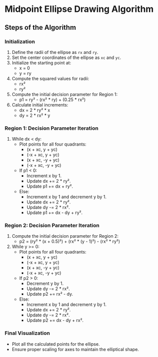 # Midpoint Ellipse Drawing Algorithm

## Steps of the Algorithm

### Initialization
1. Define the radii of the ellipse as `rx` and `ry`.
2. Set the center coordinates of the ellipse as `xc` and `yc`.
3. Initialize the starting point at:
   - x = 0
   - y = ry
4. Compute the squared values for radii:
   - rx²
   - ry²
5. Compute the initial decision parameter for Region 1:
   - p1 = ry² - (rx² * ry) + (0.25 * rx²)
6. Calculate initial increments:
   - dx = 2 * ry² * x
   - dy = 2 * rx² * y

### Region 1: Decision Parameter Iteration
1. While dx < dy:
   - Plot points for all four quadrants:
     - (x + xc, y + yc)
     - (-x + xc, y + yc)
     - (x + xc, -y + yc)
     - (-x + xc, -y + yc)
   - If p1 < 0:
     - Increment x by 1.
     - Update dx += 2 * ry².
     - Update p1 += dx + ry².
   - Else:
     - Increment x by 1 and decrement y by 1.
     - Update dx += 2 * ry².
     - Update dy -= 2 * rx².
     - Update p1 += dx - dy + ry².

### Region 2: Decision Parameter Iteration
1. Compute the initial decision parameter for Region 2:
   - p2 = (ry² * (x + 0.5)²) + (rx² * (y - 1)²) - (rx² * ry²)
2. While y >= 0:
   - Plot points for all four quadrants:
     - (x + xc, y + yc)
     - (-x + xc, y + yc)
     - (x + xc, -y + yc)
     - (-x + xc, -y + yc)
   - If p2 > 0:
     - Decrement y by 1.
     - Update dy -= 2 * rx².
     - Update p2 += rx² - dy.
   - Else:
     - Increment x by 1 and decrement y by 1.
     - Update dx += 2 * ry².
     - Update dy -= 2 * rx².
     - Update p2 += dx - dy + rx².

### Final Visualization
- Plot all the calculated points for the ellipse.
- Ensure proper scaling for axes to maintain the elliptical shape.
